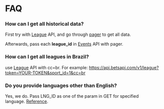 # FAQ

### How can I get all historical data?

First try with [League](#league) API, and go through [pager](#pager) to get all data.

Afterwards, pass each **league_id** in [Events](#ended-events) API with pager.

### How can I get all leagues in Brazil?

use [League](#league) API with cc=br. For example: https://api.betsapi.com/v1/league?token=YOUR-TOKEN&sport_id=1&cc=br

### Do you provide languages other than English?

Yes, we do. Pass LNG_ID as one of the param in GET for specified language. [Reference](#languages).